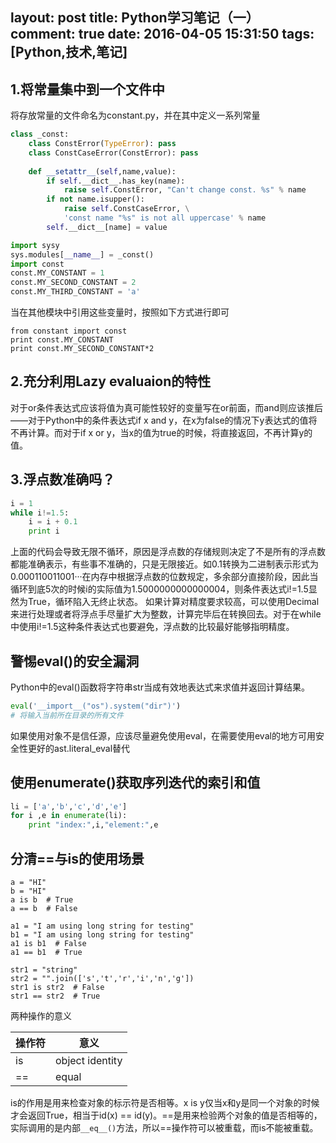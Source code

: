 layout: post
title: Python学习笔记（一）
comment: true
date: 2016-04-05 15:31:50
tags: [Python,技术,笔记] 
---
## 1.将常量集中到一个文件中
将存放常量的文件命名为constant.py，并在其中定义一系列常量
```python
class _const:
    class ConstError(TypeError): pass
    class ConstCaseError(ConstError): pass
    
    def __setattr__(self,name,value):
        if self.__dict__.has_key(name):
            raise self.ConstError, "Can't change const. %s" % name
        if not name.isupper():
            raise self.ConstCaseError, \
            'const name "%s" is not all uppercase' % name
        self.__dict__[name] = value

import sysy
sys.modules[__name__] = _const()
import const
const.MY_CONSTANT = 1
const.MY_SECOND_CONSTANT = 2
const.MY_THIRD_CONSTANT = 'a'
```
当在其他模块中引用这些变量时，按照如下方式进行即可
```
from constant import const
print const.MY_CONSTANT
print const.MY_SECOND_CONSTANT*2
```

<!-- more -->
## 2.充分利用Lazy evaluaion的特性
对于or条件表达式应该将值为真可能性较好的变量写在or前面，而and则应该推后——对于Python中的条件表达式if x and y，在x为false的情况下y表达式的值将不再计算。而对于if x or y，当x的值为true的时候，将直接返回，不再计算y的值。

## 3.浮点数准确吗？
```python
i = 1
while i!=1.5:
    i = i + 0.1
    print i
```
上面的代码会导致无限不循环，原因是浮点数的存储规则决定了不是所有的浮点数都能准确表示，有些事不准确的，只是无限接近。如0.1转换为二进制表示形式为0.000110011001···在内存中根据浮点数的位数规定，多余部分直接阶段，因此当循环到底5次的时候i的实际值为1.5000000000000004，则条件表达式i!=1.5显然为True，循环陷入无终止状态。
如果计算对精度要求较高，可以使用Decimal来进行处理或者将浮点手尽量扩大为整数，计算完毕后在转换回去。对于在while中使用i!=1.5这种条件表达式也要避免，浮点数的比较最好能够指明精度。

## 警惕eval()的安全漏洞
Python中的eval()函数将字符串str当成有效地表达式来求值并返回计算结果。
```python
eval('__import__("os").system("dir")')
# 将输入当前所在目录的所有文件
```
如果使用对象不是信任源，应该尽量避免使用eval，在需要使用eval的地方可用安全性更好的ast.literal_eval替代

## 使用enumerate()获取序列迭代的索引和值
```python
li = ['a','b','c','d','e']
for i ,e in enumerate(li):
    print "index:",i,"element:",e
```

## 分清==与is的使用场景
```
a = "HI"
b = "HI"
a is b  # True
a == b  # False

a1 = "I am using long string for testing"
b1 = "I am using long string for testing"
a1 is b1  # False
a1 == b1  # True

str1 = "string"
str2 = "".join(['s','t','r','i','n','g'])
str1 is str2  # False
str1 == str2  # True
```
两种操作的意义

| 操作符 | 意义 |
|--------|------|
| is | object identity |
| == | equal |
is的作用是用来检查对象的标示符是否相等。x is y仅当x和y是同一个对象的时候才会返回True，相当于id(x) == id(y)。==是用来检验两个对象的值是否相等的，实际调用的是内部`__eq__()`方法，所以==操作符可以被重载，而is不能被重载。

